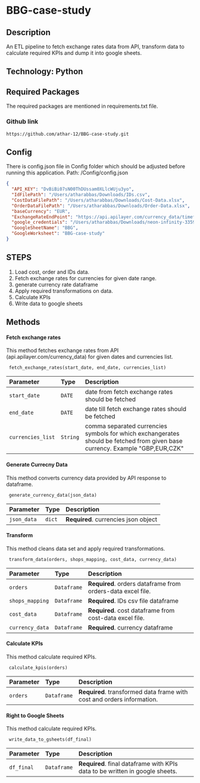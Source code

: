 # BBG-case-study

## Description

An ETL pipeline to fetch exchange rates data from API, transform data to calculate required KPIs and dump it into google sheets.

##   Technology: Python 

## Required Packages
The required packages are mentioned in requirements.txt file.

### Github link
```
https://github.com/athar-12/BBG-case-study.git
```

##   Config
There is config.json file in Config folder which should be adjusted before running this application.
Path: /Config/config.json
```json
{
  "API_KEY": "DvBiBi07sN00ThDUssam0XLlcWUju3yo",
  "IdFilePath": "/Users/atharabbas/Downloads/IDs.csv",
  "CostDataFilePath": "/Users/atharabbas/Downloads/Cost-Data.xlsx",
  "OrderDataFilePath": "/Users/atharabbas/Downloads/Order-Data.xlsx",
  "baseCurrency": "EUR",
  "ExchangeRateEndPoint": "https://api.apilayer.com/currency_data/timeframe?start_date={}&end_date={}&source={}&currencies={}",
  "google_credentials": "/Users/atharabbas/Downloads/neon-infinity-335913-bd26ef908646.json",
  "GoogleSheetName": "BBG",
  "GoogleWorksheet": "BBG-case-study"
}

```
## STEPS
1. Load cost, order and IDs data.
2. Fetch exchange rates for currencies for given date range.
3. generate currency rate dataframe
4. Apply required transformations on data.
5. Calculate KPIs
6. Write data to google sheets

## Methods

#### Fetch exchange rates
This method  fetches exchange rates from API  (api.apilayer.com/currency_data) for given dates and currencies list.
```http
 fetch_exchange_rates(start_date, end_date, currencies_list)
```

| Parameter | Type     | Description                                                                                                                  |
| :-------- |:---------|:-----------------------------------------------------------------------------------------------------------------------------|
| `start_date` | `DATE`   | date from fetch exchange rates should be fetched                                                                             |
| `end_date` | `DATE`   | date till fetch exchange rates should be fetched                                                                             |
| `currencies_list` | `String` | comma separated currencies symbols for which exchangerates should be fetched from given base currency. Example  "GBP,EUR,CZK"|

#### Generate Currecny Data
This method converts currency data provided by API response to dataframe.

```http
 generate_currency_data(json_data)
```

| Parameter | Type     | Description                       |
| :-------- |:---------| :-------------------------------- |
| `json_data`      | `dict`   | **Required**. currencies json object |


#### Transform 

This method cleans data set and apply required transformations.

```http
 transform_data(orders, shops_mapping, cost_data, currency_data)
```

| Parameter | Type        | Description                       |
| :-------- |:------------| :-------------------------------- |
| `orders`      | `Dataframe` | **Required**. orders dataframe from orders-data excel file. |
| `shops_mapping`      | `Dataframe`       | **Required**. IDs csv file dataframe |
| `cost_data`      | `Dataframe`       | **Required**. cost dataframe from cost-data excel file. |
| `currency_data`      | `Dataframe`       | **Required**. currency dataframe |

#### Calculate KPIs 

This method calculate required KPIs.

```http
 calculate_kpis(orders)
```
| Parameter | Type        | Description                                                            |
| :-------- |:------------|:-----------------------------------------------------------------------|
| `orders`      | `Dataframe` | **Required**. transformed data frame with cost and orders information. |

#### Right to Google Sheets

This method calculate required KPIs.

```http
 write_data_to_gsheets(df_final)
```
| Parameter | Type        | Description                                                            |
| :-------- |:------------|:-----------------------------------------------------------------------|
| `df_final`      | `Dataframe` | **Required**. final dataframe with KPIs data to be written in google sheets. |
